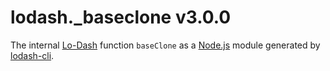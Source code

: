 # lodash._baseclone v3.0.0

The internal [Lo-Dash](https://lodash.com/) function `baseClone` as a [Node.js](http://nodejs.org/) module generated by [lodash-cli](https://www.npmjs.com/package/lodash-cli).
